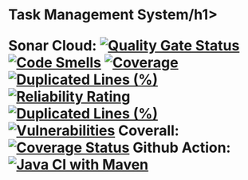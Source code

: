 <h1>Task Management System/h1>

Sonar Cloud: [![Quality Gate Status](https://sonarcloud.io/api/project_badges/measure?project=saadzafar659_Task_Management_System&metric=alert_status)](https://sonarcloud.io/summary/new_code?id=saadzafar659_Task_Management_System)
[![Code Smells](https://sonarcloud.io/api/project_badges/measure?project=saadzafar659_Task_Management_System&metric=code_smells)](https://sonarcloud.io/summary/new_code?id=saadzafar659_Task_Management_System)
[![Coverage](https://sonarcloud.io/api/project_badges/measure?project=saadzafar659_Task_Management_System&metric=coverage)](https://sonarcloud.io/summary/new_code?id=saadzafar659_Task_Management_System)
[![Duplicated Lines (%)](https://sonarcloud.io/api/project_badges/measure?project=saadzafar659_Task_Management_System&metric=duplicated_lines_density)](https://sonarcloud.io/summary/new_code?id=saadzafar659_Task_Management_System)
[![Reliability Rating](https://sonarcloud.io/api/project_badges/measure?project=saadzafar659_Task_Management_System&metric=reliability_rating)](https://sonarcloud.io/summary/new_code?id=saadzafar659_Task_Management_System)
[![Duplicated Lines (%)](https://sonarcloud.io/api/project_badges/measure?project=saadzafar659_Task_Management_System&metric=duplicated_lines_density)](https://sonarcloud.io/summary/new_code?id=saadzafar659_Task_Management_System)
[![Vulnerabilities](https://sonarcloud.io/api/project_badges/measure?project=saadzafar659_Task_Management_System&metric=vulnerabilities)](https://sonarcloud.io/summary/new_code?id=saadzafar659_Task_Management_System)
Coverall: [![Coverage Status](https://coveralls.io/repos/github/saadzafar659/Task_Management_System/badge.svg?branch=main)](https://coveralls.io/github/saadzafar659/Task_Management_System?branch=main)
Github Action: [![Java CI with Maven](https://github.com/saadzafar659/Task_Management_System/actions/workflows/maven-publish.yml/badge.svg)](https://github.com/saadzafar659/Task_Management_System/actions/workflows/maven-publish.yml)
